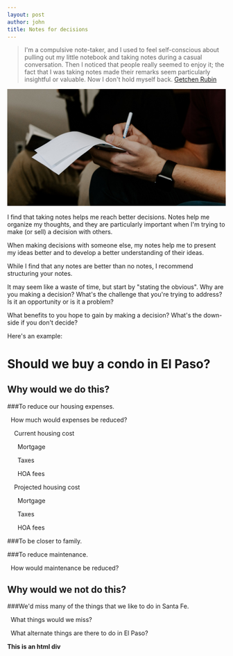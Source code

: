 ```yaml
---
layout: post
author: john
title: Notes for decisions
---
```


> I'm a compulsive note-taker, and I used to feel self-conscious about pulling out my little notebook and taking notes during a casual conversation.
> Then I noticed that people really seemed to enjoy it; the fact that I was taking notes made their remarks seem particularly insightful or valuable.
> Now I don't hold myself back.
> <a href='https://www.brainyquote.com/quotes/gretchen_rubin_619392' target='__blank'>Getchen Rubin</a>

<!--more-->

![Decision notes](assets/images/DecisionNotes.jpg)

I find that taking notes helps me reach better decisions.
Notes help me organize my thoughts,
and they are particularly important when I'm trying to make (or sell) a decision with others.

When making decisions with someone else,
my notes help me to present my ideas better
and to develop a better understanding of their ideas.

While I find that any notes are better than no notes, I recommend structuring your notes.

It may seem like a waste of time, but start by "stating the obvious".
Why are you making a decision?
What's the challenge that you're trying to address?
Is it an opportunity or is it a problem?

What benefits to you hope to gain by making a decision?
What's the down-side if you don't decide?

Here's an example:

# Should we buy a condo in El Paso?

## Why would we do this?

###To reduce our housing expenses.

&nbsp;&nbsp;How much would expenses be reduced?

&nbsp;&nbsp;&nbsp;&nbsp;Current housing cost

&nbsp;&nbsp;&nbsp;&nbsp;&nbsp;&nbsp;Mortgage

&nbsp;&nbsp;&nbsp;&nbsp;&nbsp;&nbsp;Taxes

&nbsp;&nbsp;&nbsp;&nbsp;&nbsp;&nbsp;HOA fees

&nbsp;&nbsp;&nbsp;&nbsp;Projected housing cost

&nbsp;&nbsp;&nbsp;&nbsp;&nbsp;&nbsp;Mortgage

&nbsp;&nbsp;&nbsp;&nbsp;&nbsp;&nbsp;Taxes

&nbsp;&nbsp;&nbsp;&nbsp;&nbsp;&nbsp;HOA fees

###To be closer to family.

###To reduce maintenance.

&nbsp;&nbsp;How would maintenance be reduced?

## Why would we not do this?

###We'd miss many of the things that we like to do in Santa Fe.

&nbsp;&nbsp;What things would we miss?

&nbsp;&nbsp;What alternate things are there to do in El Paso?

<div><b>This is an html div</b></div>
